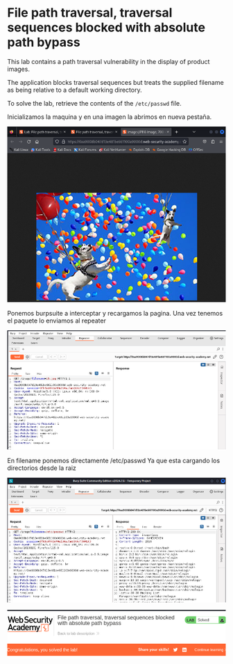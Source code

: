 # File path traversal, traversal sequences blocked with absolute path bypass

This lab contains a path traversal vulnerability in the display of product images.

The application blocks traversal sequences but treats the 
supplied filename as being relative to a default working directory.

To solve the lab, retrieve the contents of the `/etc/passwd` file.

Inicializamos la maquina y en una imagen la abrimos en nueva pestaña.

![image.png](image.png)

Ponemos burpsuite a interceptar y recargamos la pagina. Una vez tenemos el paquete lo enviamos al repeater

![image.png](image%201.png)

En filename ponemos directamente /etc/passwd Ya que esta cargando los directorios desde la raiz

![image.png](image%202.png)

![image.png](image%203.png)